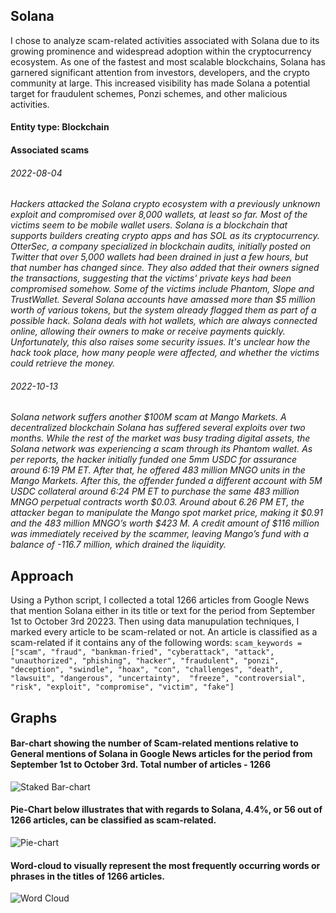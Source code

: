 ## Solana
I chose to analyze scam-related activities associated with Solana due to its growing prominence and widespread adoption within the cryptocurrency ecosystem. As one of the fastest and most scalable blockchains, Solana has garnered significant attention from investors, developers, and the crypto community at large. This increased visibility has made Solana a potential target for fraudulent schemes, Ponzi schemes, and other malicious activities. 

#### Entity type: Blockchain

#### Associated scams

###### 2022-08-04

_Hackers attacked the Solana crypto ecosystem with a previously unknown exploit and compromised over 8,000 wallets, at least so far. Most of the victims seem to be mobile wallet users. Solana is a blockchain that supports builders creating crypto apps and has SOL as its cryptocurrency. OtterSec, a company specialized in blockchain audits, initially posted on Twitter that over 5,000 wallets had been drained in just a few hours, but that number has changed since. They also added that their owners signed the transactions, suggesting that the victims' private keys had been compromised somehow._ 
_Some of the victims include Phantom, Slope and TrustWallet. Several Solana accounts have amassed more than $5 million worth of various tokens, but the system already flagged them as part of a possible hack._
_Solana deals with hot wallets, which are always connected online, allowing their owners to make or receive payments quickly. Unfortunately, this also raises some security issues. It's unclear how the hack took place, how many people were affected, and whether the victims could retrieve the money._

###### 2022-10-13

_Solana network suffers another $100M scam at Mango Markets. A decentralized blockchain Solana has suffered several exploits over two months. While the rest of the market was busy trading digital assets, the Solana network was experiencing a scam through its Phantom wallet._
_As per reports, the hacker initially funded one 5mm USDC for assurance around 6:19 PM ET. After that, he offered 483 million MNGO units in the Mango Markets. After this, the offender funded a different account with 5M USDC collateral around 6:24 PM ET to purchase the same 483 million MNGO perpetual contracts worth $0.03._
_Around about 6.26 PM ET, the attacker began to manipulate the Mango spot market price, making it $0.91 and the 483 million MNGO’s worth $423 M. A credit amount of $116 million was immediately received by the scammer, leaving Mango’s fund with a balance of -116.7 million, which drained the liquidity._


## Approach
Using a Python script, I collected a total 1266 articles from Google News that mention Solana either in its title or text for the period from September 1st to October 3rd 20223. Then using data manupulation techniques, I marked every article to be scam-related or not. An article is classified as a scam-related if it contains any of the following words:
```scam_keywords = ["scam", "fraud", "bankman-fried", "cyberattack", "attack", "unauthorized", "phishing", "hacker", "fraudulent", "ponzi", "deception", "swindle", "hoax", "con", "challenges", "death", "lawsuit", "dangerous", "uncertainty",  "freeze", "controversial", "risk", "exploit", "compromise", "victim", "fake"]```


## Graphs

#### Bar-chart showing the number of Scam-related mentions relative to General mentions of Solana in Google News articles for the period from September 1st to October 3rd. Total number of articles - 1266
![Staked Bar-chart](https://github.com/alibek-git/crypto-scams-challenge/blob/main/media/solana-mentions-graph.png)

#### Pie-Chart below illustrates that with regards to Solana, 4.4%, or 56 out of 1266 articles, can be classified as scam-related.
![Pie-chart](https://github.com/alibek-git/crypto-scams-challenge/blob/main/media/solana-mentions-pie-chart.png)

#### Word-cloud to visually represent the most frequently occurring words or phrases in the titles of 1266 articles.
![Word Cloud](https://github.com/alibek-git/crypto-scams-challenge/blob/main/media/solana-mentions-word-cloud.png)
